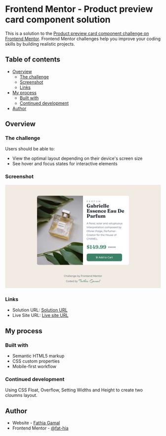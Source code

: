 # Frontend Mentor - Product preview card component solution

This is a solution to the [Product preview card component challenge on Frontend Mentor](https://www.frontendmentor.io/challenges/product-preview-card-component-GO7UmttRfa). Frontend Mentor challenges help you improve your coding skills by building realistic projects. 

## Table of contents

- [Overview](#overview)
  - [The challenge](#the-challenge)
  - [Screenshot](#screenshot)
  - [Links](#links)
- [My process](#my-process)
  - [Built with](#built-with)
  - [Continued development](#continued-development)
- [Author](#author)

## Overview

### The challenge

Users should be able to:

- View the optimal layout depending on their device's screen size
- See hover and focus states for interactive elements

### Screenshot

![Screenshot](./screenshot.png)

### Links

- Solution URL: [Solution URL](https://github.com/fat-hia/product-preview-card-component)
- Live Site URL: [Live site URL](https://fat-hia.github.io/product-preview-card-component/)

## My process

### Built with

- Semantic HTML5 markup
- CSS custom properties
- Mobile-first workflow

### Continued development

Using CSS Float, Overflow, Setting Widths and Height to create two cloumns layout.

## Author

- Website - [Fathia Gamal](https://github.com/fat-hia)
- Frontend Mentor - [@fat-hia](https://www.frontendmentor.io/profile/fat-hia)

